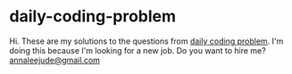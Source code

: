 # daily-coding-problem

Hi. These are my solutions to the questions from [daily coding problem](https://www.dailycodingproblem.com). I'm doing this because I'm looking for a new job. Do you want to hire me? annaleejude@gmail.com
